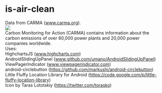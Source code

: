 # is-air-clean

Data from CARMA (www.carma.org).
<br>
<a href="http://www.carma.org/" title="Go to CARMA"><img src="http://carma.org/blog/wp-content/uploads/2007/11/carma_web.png" /></a>
<br>
Carbon Monitoring for Action (CARMA) contains information about the carbon emissions of over 60,000 power plants and 20,000 power companies worldwide.
<br>
Uses:
<br>
	HighchartsJS (www.highcharts.com)
<br>
	AndroidSlidingUpPanel (www.github.com/umano/AndroidSlidingUpPanel)
<br>
	ViewPagerIndicator (www.viewpagerindicator.com)
<br>
	android-circlebutton (https://github.com/markushi/android-circlebutton)
<br>
	Little Fluffy Location Library for Android (https://code.google.com/p/little-fluffy-location-library)
<br>
	Icon by Taras Lototskiy (https://twitter.com/torasko)

